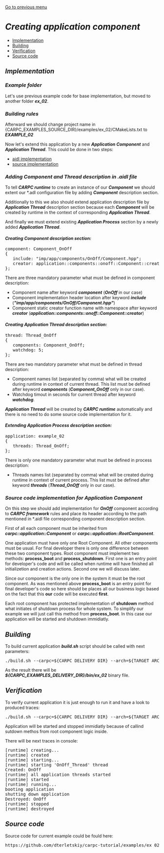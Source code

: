 [Go to previous menu](./development.md#development)

# ***Creating application component***

   - [Implementation](#implementation)
   - [Building](#building)
   - [Verification](#verification)
   - [Source code](#source-code)



## ***Implementation***

### ***Example folder***

Let's use previous example code for base implementation, but moved to another folder ***ex_02***.

### ***Building rules***

Afterward we should change project name in {CARPC_EXAMPLES_SOURCE_DIR}/examples/ex_02/CMakeLists.txt to ***EXAMPLE_02***

Now let's extend this application by a new ***Application Component*** and ***Application Thread***. This could be done in two steps:
   - [aidl implementation](#adding-component-and-thread-description-in-aidl-file)
   - [source implementation](#source-code-implementation-for-application-component)

### ***Adding Component and Thread description in .aidl file***

To tell ***CARPC runtime*** to create an instance of our ***Component*** we should extent our *.adl configuration file by adding ***Component*** description section.

Additionally to this we also should extend application description file by ***Application Thread*** description section because each ***Component*** will be created by runtime in the context of corresponding ***Application Thread***.

And finally we must extend existing ***Application Process*** section by a newly added ***Application Thread***.

#### ***Creating Component description section:***

<pre>
component: Component_OnOff
{
   include: "imp/app/components/OnOff/Component.hpp";
   creator: application::components::onoff::Component::creator;
};
</pre>

There are three mandatory parameter what must be defined in component description:
   - Component name after keyword ***component*** (***OnOff*** in our case)
   - Component implementation header location after keyword ***include*** (***"imp/app/components/OnOff/Component.hpp"***)
   - Component static creator function name with namespace after keyword ***creator*** (***application::components::onoff::Component::creator***)

#### ***Creating Application Thread description section:***

<pre>
thread: Thread_OnOff
{
   components: Component_OnOff;
   watchdog: 5;
};
</pre>

There are two mandatory parameter what must be defined in thread description:
   - Component names list (separated by comma) what will be created during runtime in context of current thread. This list must be defined after keyword ***components*** (***Component_OnOff*** only in our case).
   - Watchdog timout in seconds for current thread after keyword ***watchdog***.

***Application Thread***  will be created by ***CARPC runtime*** automatically and there is no need to do some source code implementation for it.

#### ***Extending Application Process description section:***

<pre>
application: example_02
{
   threads: Thread_OnOff;
};
</pre>

There is only one mandatory parameter what must be defined in process description:
   - Threads names list (separated by comma) what will be created during runtime in context of current process. This list must be defined after keyword ***threads*** (***Thread_OnOff*** only in our case).

### ***Source code implementation for Application Component***

On this step we should add implementation for ***OnOff*** component according to ***CARPC framework*** rules and place its header according to the path mentioned in *.aidl file corresponding component description section.

First of all each component must be inherited from ***carpc::application::Component*** or ***carpc::application::RootComponent***.

One application must have only one Root Component. All other components must be usual. For final developer there is only one difference between these two component types. Root component must implement two methods: **process_boot** and **process_shutdown**. First one is an entry point for developer's code and will be called when runtime will have finished all initializetion and creation actions. Second one we will discuss later.

Since our component is the only one in the system it must be the root component. As was mentioned above **process_boot** is an entry point for final developer's code so here should be places all our business logic based on the fact that this **our** code will be executed **first**.

Each root component has protected implementation of **shutdown** method what initiates of shutdown process for whole system. To simplify our example we will just call this method from **process_boot**. In this case our application will be started and shutdown immidiatly.

## ***Building***

To build current application ***build.sh*** script should be called with next parameters:

<pre>
./build.sh --carpc=${CARPC_DELIVERY_DIR} --arch=${TARGET_ARCH} --os=${TARGET_OS} --action=clean_build
</pre>

As the result there will be ***${CARPC_EXAMPLES_DELIVERY_DIR}/bin/ex_02*** binary file.

## ***Verification***

To verify current application it is just enough to run it and have a look to produced traces:

<pre>
./build.sh --carpc=${CARPC_DELIVERY_DIR} --arch=${TARGET_ARCH} --os=${TARGET_OS} --action=start --target=ex_02
</pre>

Application will be started and stopped immidiatly because of callind sutdown methos from root component logic inside.

There will be next traces in console:

<pre>
[runtime] creating...
[runtime] created
[runtime] starting...
[runtime] starting 'OnOff_Thread' thread
Created: OnOff
[runtime] all application threads started
[runtime] started
[runtime] running...
booting application
shutting down application
Destroyed: OnOff
[runtime] stopped
[runtime] destroyed
</pre>

## ***Source code***

Source code for current example could be fould here:

<pre>
https://github.com/dterletskiy/carpc-tutorial/examples/ex_02/
</pre>

